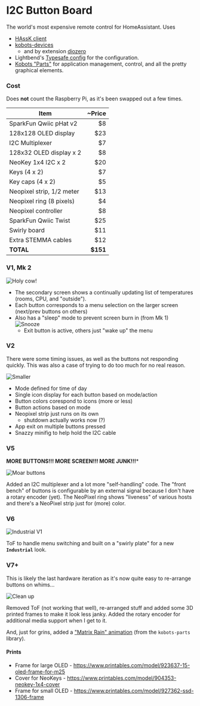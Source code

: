 # I2C Button Board

The world's most expensive remote control for HomeAssistant. Uses

- [HAssK client](https://github.com/EAGrahamJr/HAssK)
- [kobots-devices](https://github.com/EAGrahamJr/kobots-devices)
  - and by extension [diozero](https://www.diozero.com/)
- Lightbend's [Typesafe config](https://github.com/lightbend/config) for the configuration.
- [Kobots "Parts"](https://github.com/EAGrahamJr/kobots-parts) for application management, control, and all the pretty graphical elements.

### Cost

Does **not** count the Raspberry Pi, as it's been swapped out a few times.

| Item                      |   ~Price |
|---------------------------|---------:|
| SparkFun Qwiic pHat v2    |       $8 |
| 128x128 OLED display      |      $23 |
| I2C Multiplexer           |       $7 |
| 128x32 OLED display x 2   |       $8 |
| NeoKey 1x4 I2C x 2        |      $20 |
| Keys (4 x 2)              |       $7 |
| Key caps (4 x 2)          |       $5 |
| Neopixel strip, 1/2 meter |      $13 |
| Neopixel ring (8 pixels)  |       $4 |
| Neopixel controller       |       $8 |
| SparkFun Qwiic Twist      |      $25 |
| Swirly board              |      $11 |
| Extra STEMMA cables       |      $12 |
| **TOTAL**                 | **$151** |


### V1, Mk 2

![Holy cow!](most-expensive.jpg)

- The secondary screen shows a continually updating list of temperatures (rooms, CPU, and "outside").
- Each button corresponds to a menu selection on the larger screen (next/prev buttons on others)
- Also has a "sleep" mode to prevent screen burn in (from Mk 1)<br/>![Snooze](sleeping.jpg)
  - Exit button is active, others just "wake up" the menu

### V2

There were some timing issues, as well as the buttons not responding quickly. This was also a case of trying to do too
much for no real reason.

![Smaller](V2.png)

- Mode defined for time of day
- Single icon display for each button based on mode/action
- Button colors corespond to icons (more or less)
- Button actions based on mode
- Neopixel strip just runs on its own
  - shutdown actually works now (?)
- App exit on multiple buttons pressed
- Snazzy minifig to help hold the I2C cable

### V5

**MORE BUTTONS!!! MORE SCREEN!!! MORE JUNK!!!***

![Moar buttons](V5.png)

Added an I2C multiplexer and a lot more "self-handling" code. The "front bench" of buttons is configurable by an external signal because I don't have a rotary encoder (yet). The NeoPixel ring shows "liveness" of various hosts and there's a NeoPixel strip just for (more) color.

### V6

![Industrial V1](V6.png)

ToF to handle menu switching and built on a "swirly plate" for a new **`Industrial`** look.

### V7+

This is likely the last hardware iteration as it's now quite easy to re-arrange buttons on whims...

![Clean up](V7.png)

Removed ToF (not working that well), re-arranged stuff and added some 3D printed frames to make it look less janky. Added the rotary encoder for additional media support when I get to it.

And, just for grins, added a ["Matrix Rain" animation](make-it-rain.mp4) (from the `kobots-parts` library).

#### Prints

- Frame for large OLED - https://www.printables.com/model/923637-15-oled-frame-for-m25
- Cover for NeoKeys - https://www.printables.com/model/904353-neokey-1x4-cover
- Frame for small OLED - https://www.printables.com/model/927362-ssd-1306-frame
